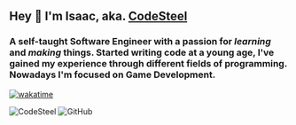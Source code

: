 ## Hey 👋 I'm Isaac, aka. [CodeSteel](https://www.codesteel.io/)
### A self-taught Software Engineer with a passion for *learning* and *making* things. Started writing code at a young age, I've gained my experience through different fields of programming. Nowadays I'm focused on Game Development.

[![wakatime](https://wakatime.com/badge/user/2d870dab-4a32-4b61-92e1-e72e79bac1da.svg)](https://wakatime.com/@codesteel)

<img src="https://komarev.com/ghpvc/?username=codesteel&style=for-the-badge&logo=github&color=blue" alt="CodeSteel" />

<img src="https://img.shields.io/github/followers/codesteel.svg?label=Followers&style=for-the-badge&logo=github&color=blue" alt="GitHub">
